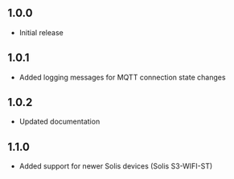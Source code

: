 ## 1.0.0

- Initial release

## 1.0.1

- Added logging messages for MQTT connection state changes

## 1.0.2

- Updated documentation

## 1.1.0

- Added support for newer Solis devices (Solis S3-WIFI-ST)
